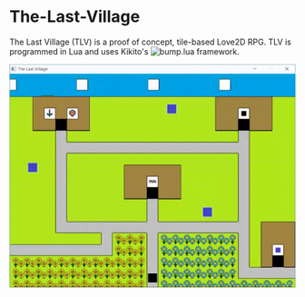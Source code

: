 # The-Last-Village
The Last Village (TLV) is a proof of concept, tile-based Love2D RPG.
TLV is programmed in Lua and uses Kikito's ![bump.lua framework](https://github.com/kikito/bump.lua).

![simpledemo](https://raw.githubusercontent.com/AndrewDiMola/The-Last-Village/master/images/The%20Last%20Village%20Demo.gif)
